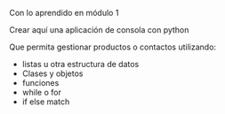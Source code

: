 
Con lo aprendido en módulo 1

Crear aquí una aplicación de consola con python

Que permita gestionar productos o contactos utilizando:

* listas u otra estructura de datos
* Clases y objetos
* funciones
* while o for
* if else match